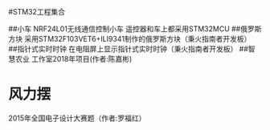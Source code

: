 #STM32工程集合

##小车
   NRF24L01无线通信控制小车
   遥控器和车上都采用STM32MCU
##俄罗斯方块
   采用STM32F103VET6+ILI9341制作的俄罗斯方块（秉火指南者开发板）
##指针式实时时钟
   在电阻屏上显示指针式实时时钟（秉火指南者开发板）
##智慧农业
   工作室2018年项目(作者:陈嘉彬)
# 风力摆
2015年全国电子设计大赛题（作者:罗福红）


